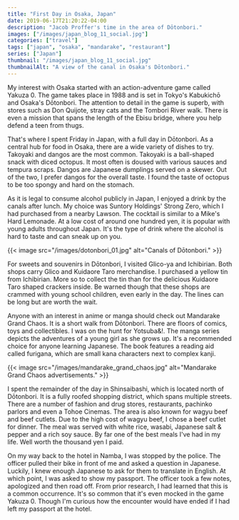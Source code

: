 ```yaml
---
title: "First Day in Osaka, Japan"
date: 2019-06-17T21:20:22-04:00
description: "Jacob Proffer's time in the area of Dōtonbori."
images: ["/images/japan_blog_11_social.jpg"]
categories: ["travel"]
tags: ["japan", "osaka", "mandarake", "restaurant"]
series: ["Japan"]
thumbnail: "/images/japan_blog_11_social.jpg"
thumbnailAlt: "A view of the canal in Osaka's Dōtonbori."
---
```


My interest with Osaka started with an action-adventure game called Yakuza 0. The game takes place in 1988 and is set in Tokyo's Kabukichō and Osaka's Dōtonbori. The attention to detail in the game is superb, with stores such as Don Quijote, stray cats and the Tombori River walk. There is even a mission that spans the length of the Ebisu bridge, where you help defend a teen from thugs.

That's where I spent Friday in Japan, with a full day in Dōtonbori. As a central hub for food in Osaka, there are a wide variety of dishes to try. Takoyaki and dangos are the most common. Takoyaki is a ball-shaped snack with diced octopus. It most often is doused with various sauces and tempura scraps. Dangos are Japanese dumplings served on a skewer. Out of the two, I prefer dangos for the overall taste. I found the taste of octopus to be too spongy and hard on the stomach.

As it is legal to consume alcohol publicly in Japan, I enjoyed a drink by the canals after lunch. My choice was Suntory Holdings' Strong Zero, which I had purchased from a nearby Lawson. The cocktail is similar to a Mike's Hard Lemonade. At a low cost of around one hundred yen, it is popular with young adults throughout Japan. It's the type of drink where the alcohol is hard to taste and can sneak up on you.

{{< image src="/images/dotonbori_01.jpg" alt="Canals of Dōtonbori." >}}

For sweets and souvenirs in Dōtonbori, I visited Glico-ya and Ichibirian. Both shops carry Glico and Kuidaore Taro merchandise. I purchased a yellow tin from Ichibirian. More so to collect the tin than for the delicious Kuidaore Taro shaped crackers inside. Be warned though that these shops are crammed with young school children, even early in the day. The lines can be long but are worth the wait.

Anyone with an interest in anime or manga should check out Mandarake Grand Chaos. It is a short walk from Dōtonbori. There are floors of comics, toys and collectibles. I was on the hunt for Yotsuba&!. The manga series depicts the adventures of a young girl as she grows up. It's a recommended choice for anyone learning Japanese. The book features a reading aid called furigana, which are small kana characters next to complex kanji.

{{< image src="/images/mandarake_grand_chaos.jpg" alt="Mandarake Grand Chaos advertisements." >}}

I spent the remainder of the day in Shinsaibashi, which is located north of Dōtonbori. It is a fully roofed shopping district, which spans multiple streets. There are a number of fashion and drug stores, restaurants, pachinko parlors and even a Tohoe Cinemas. The area is also known for wagyu beef and beef cutlets. Due to the high cost of wagyu beef, I chose a beef cutlet for dinner. The meal was served with white rice, wasabi, Japanese salt &amp; pepper and a rich soy sauce. By far one of the best meals I've had in my life. Well worth the thousand yen I paid.

On my way back to the hotel in Namba, I was stopped by the police. The officer pulled their bike in front of me and asked a question in Japanese. Luckily, I knew enough Japanese to ask for them to translate in English. At which point, I was asked to show my passport. The officer took a few notes, apologized and then road off. From prior research, I had learned that this is a common occurrence. It's so common that it's even mocked in the game Yakuza 0. Though I'm curious how the encounter would have ended if I had left my passport at the hotel.
